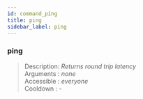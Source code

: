 ```yaml
---
id: command_ping
title: ping
sidebar_label: ping
---
```


### ping

> Description: _Returns round trip latency_<br>
> Arguments  : _none_<br>
> Accessible : _everyone_<br>
> Cooldown   : _-_<br>